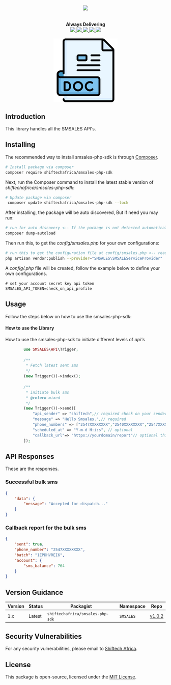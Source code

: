 # <p align="center"><a href="https://smsales.co.ke" target="_blank"><img width="200" src="https://smsales.co.ke/images/logo.png"></a></p>

<p align="center">
  <b>Always Delivering</b><br>
  <a href="https://github.com/SHIFTECH-AFRICA/smsales-php-sdk/issues">
  <img src="https://img.shields.io/github/issues/SHIFTECH-AFRICA/smsales-php-sdk.svg">
  </a>
  <a href="https://github.com/SHIFTECH-AFRICA/smsales-php-sdk/network/members">
  <img src="https://img.shields.io/github/forks/SHIFTECH-AFRICA/smsales-php-sdk.svg">
  </a>
  <a href="https://github.com/SHIFTECH-AFRICA/smsales-php-sdk/stargazers">
  <img src="https://img.shields.io/github/stars/SHIFTECH-AFRICA/smsales-php-sdk.svg">
  </a>
  <a href="https://packagist.org/packages/shiftechafrica/smsales-php-sdk">
  <img src="https://poser.pugx.org/shiftechafrica/smsales-php-sdk/v/stable">
  </a>
  <a href="https://packagist.org/packages/shiftechafrica/smsales-php-sdk">
  <img src="https://poser.pugx.org/shiftechafrica/smsales-php-sdk/downloads">
  </a>
  <br><br>
  <a href="https://docs.smsales.co.ke/"><img src="https://github.com/dev-techguy/TechGuy/blob/master/doc.png" width="200"></a>
</p>

## Introduction

This library handles all the SMSALES API's.

## Installing

The recommended way to install smsales-php-sdk is through
[Composer](http://getcomposer.org).

```bash
# Install package via composer
composer require shiftechafrica/smsales-php-sdk
```

Next, run the Composer command to install the latest stable version of *shiftechafrica/smsales-php-sdk*:

```bash
# Update package via composer
 composer update shiftechafrica/smsales-php-sdk --lock
```

After installing, the package will be auto discovered, But if need you may run:

```bash
# run for auto discovery <-- If the package is not detected automatically -->
composer dump-autoload
```

Then run this, to get the *config/smsales.php* for your own configurations:

```bash
# run this to get the configuration file at config/smsales.php <-- read through it -->
php artisan vendor:publish --provider="SMSALES\SMSALEServiceProvider"
```

A *config/.php* file will be created, follow the example below to define your own configurations.

```dotenv
# set your account secret key api token
SMSALES_API_TOKEN=check_on_api_profile
```

## Usage

Follow the steps below on how to use the smsales-php-sdk:

#### How to use the Library

How to use the smsales-php-sdk to initiate different levels of *api's*

```php
        use SMSALES\API\Trigger;
        
        /**
         * Fetch latest sent sms
         */
        (new Trigger())->index();
  
        /**
         * initiate bulk sms
         * @return mixed
         */
        (new Trigger())->send([
            "api_sender" => "shiftech",// required check on your senderID's list for the API Sender
            "message" => "Hello Smsales.",// required
            "phone_numbers" => ["2547XXXXXXXX","2540XXXXXXXX","2547XXXXXXXX"],// required
            "scheduled_at" => "Y-m-d H:i:s", // optional
            "callback_url"=> "https://yourdomain/report"// optional this should be a POST request
        ]);
```

## API Responses

These are the responses.

### Successful bulk sms

```json
{
    "data": {
        "message": "Accepted for dispatch..."
    }
}
```

### Callback report for the bulk sms

```json
{
    "sent": true,
    "phone_number": "2547XXXXXXXX",
    "batch": "1EPDHVREI6",
    "account": {
        "sms_balance": 764
    }
}
```

## Version Guidance

| Version | Status | Packagist                    | Namespace | Repo                                                                         |
| ------- | ------ | ---------------------------- | --------- | ---------------------------------------------------------------------------- |
| 1.x     | Latest | `shiftechafrica/smsales-php-sdk` | `SMSALES`     | [v1.0.2](https://github.com/SHIFTECH-AFRICA/smsales-php-sdk/releases/tag/v1.0.2) |

[smsales-php-sdk-repo]: https://github.com/SHIFTECH-AFRICA/smsales-php-sdk.git

## Security Vulnerabilities

For any security vulnerabilities, please email to [Shiftech Africa](mailto:bugs@shiftech.co.ke).

## License

This package is open-source, licensed under the [MIT License](https://opensource.org/licenses/MIT).
